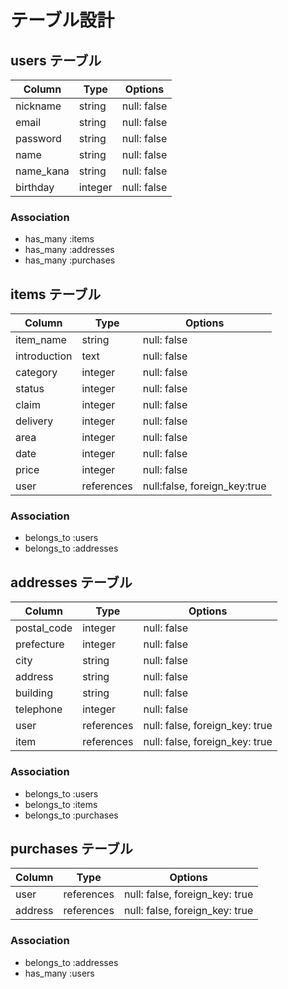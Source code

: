 # テーブル設計

## users テーブル

| Column             | Type    | Options     |
| ------------------ | ------- | ----------- |
| nickname           | string  | null: false |
| email              | string  | null: false |
| password           | string  | null: false |
| name               | string  | null: false |
| name_kana          | string  | null: false |
| birthday           | integer | null: false |

### Association

- has_many :items
- has_many :addresses
- has_many :purchases

## items テーブル

| Column       | Type       | Options                      |
| ------------ | ---------- | ---------------------------- |
| item_name    | string     | null: false                  |
| introduction | text       | null: false                  |
| category     | integer    | null: false                  |
| status       | integer    | null: false                  |
| claim        | integer    | null: false                  |
| delivery     | integer    | null: false                  |
| area         | integer    | null: false                  |
| date         | integer    | null: false                  |
| price        | integer    | null: false                  |
| user         | references | null:false, foreign_key:true |

### Association

- belongs_to :users
- belongs_to :addresses

## addresses テーブル

| Column       | Type       | Options                        |
| ------------ | ---------- | ------------------------------ |
| postal_code  | integer    | null: false                    |
| prefecture   | integer    | null: false                    |
| city         | string     | null: false                    |
| address      | string     | null: false                    |
| building     | string     | null: false                    |
| telephone    | integer    | null: false                    |
| user         | references | null: false, foreign_key: true |
| item         | references | null: false, foreign_key: true |

### Association

- belongs_to :users
- belongs_to :items
- belongs_to :purchases

## purchases テーブル

| Column       | Type       | Options                        |
| ------------ | ---------- | ------------------------------ |
| user         | references | null: false, foreign_key: true |
| address      | references | null: false, foreign_key: true |

### Association

- belongs_to :addresses
- has_many   :users
